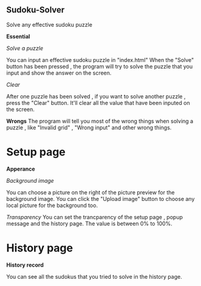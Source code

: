 ## Sudoku-Solver
Solve any effective sudoku puzzle

**Essential**

*Solve a puzzle*

You can input an effective sudoku puzzle in "index.html"
When the "Solve" button has been pressed , the program will try to solve the puzzle that you input and show the answer on the screen.

*Clear*

After one puzzle has been solved , if you want to solve another puzzle , press the "Clear" button. It'll clear all the value that have been inputed on the screen.

**Wrongs**
The program will tell you most of the wrong things when solving a puzzle , like "Invalid grid" , "Wrong input" and other wrong things.

# Setup page
**Apperance**

*Background image*

You can choose a picture on the right of the picture preview for the background image.
You can click the "Upload image" button to choose any local picture for the background too.

*Transparency*
You can set the trancparency of the setup page , popup message and the history page.
The value is between 0% to 100%.

# History page
**History record**

You can see all the sudokus that you tried to solve in the history page.
